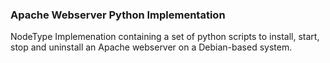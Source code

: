 ### Apache Webserver Python Implementation
NodeType Implemenation containing a set of python scripts to install, start, stop and uninstall an Apache webserver on a Debian-based system.